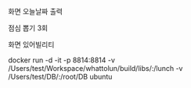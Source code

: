 화면 오늘날짜 출력

점심 뽑기 3회 

화면 있어빌리티 

docker run -d -it -p 8814:8814 -v /Users/test/Workspace/whattolun/build/libs/:/lunch -v /Users/test/DB/:/root/DB ubuntu